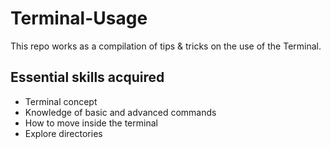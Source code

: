 # Terminal-Usage
This repo works as a compilation of tips & tricks on the use of the Terminal.

## Essential skills acquired

* Terminal concept
* Knowledge of basic and advanced commands
* How to move inside the terminal
* Explore directories 
